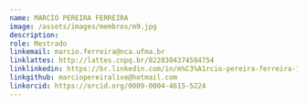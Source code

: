 ```yaml
---
name: MARCIO PEREIRA FERREIRA
image: /assets/images/membros/m9.jpg
description:
role: Mestrado
linkemail: marcio.ferreira@nca.ufma.br
linklattes: http://lattes.cnpq.br/8228304374584754
linklinkedin: https://br.linkedin.com/in/m%C3%A1rcio-pereira-ferreira-1bab162b5
linkgithub: marciopereiralive@hotmail.com
linkorcid: https://orcid.org/0009-0004-4615-5224
---
```


